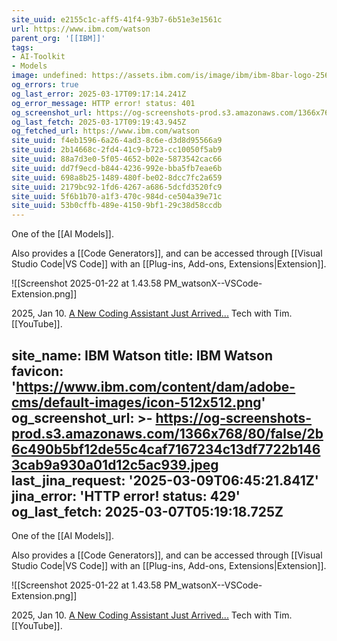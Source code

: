 ```yaml
---
site_uuid: e2155c1c-aff5-41f4-93b7-6b51e3e1561c
url: https://www.ibm.com/watson
parent_org: '[[IBM]]'
tags:
- AI-Toolkit
- Models
image: undefined: https://assets.ibm.com/is/image/ibm/ibm-8bar-logo-2560x2560?$original
og_errors: true
og_last_error: 2025-03-17T09:17:14.241Z
og_error_message: HTTP error! status: 401
og_screenshot_url: https://og-screenshots-prod.s3.amazonaws.com/1366x768/80/false/2b6c490b5bf12de55c4caf7167234c13df7722b1463cab9a930a01d12c5ac939.jpeg
og_last_fetch: 2025-03-17T09:19:43.945Z
og_fetched_url: https://www.ibm.com/watson
site_uuid: f4eb1596-6a26-4ad3-8c6e-d3d8d95566a9
site_uuid: 2b14668c-2fd4-41c9-b723-cc10050f5ab9
site_uuid: 88a7d3e0-5f05-4652-b02e-5873542cac66
site_uuid: dd7f9ecd-b844-4236-992e-bba5fb7eae6b
site_uuid: 698a8b25-1489-480f-be02-8dcc7fc2a659
site_uuid: 2179bc92-1fd6-4267-a686-5dcfd3520fc9
site_uuid: 5f6b1b70-a1f3-470c-984d-ce504a39e71c
site_uuid: 53b0cffb-489e-4150-9bf1-29c38d58ccdb
---
```

One of the [[AI Models]]. 

Also provides a [[Code Generators]], and can be accessed through [[Visual Studio Code|VS Code]] with an [[Plug-ins,  Add-ons,  Extensions|Extension]]. 

![[Screenshot 2025-01-22 at 1.43.58 PM_watsonX--VSCode-Extension.png]]

2025, Jan 10. [A New Coding Assistant Just Arrived...](https://youtu.be/becL7_JrHSo?si=4m-FFAom6lIPcihK) Tech with Tim. [[YouTube]]. 

site_name: IBM Watson
title: IBM Watson
favicon: 'https://www.ibm.com/content/dam/adobe-cms/default-images/icon-512x512.png'
og_screenshot_url: >-
  https://og-screenshots-prod.s3.amazonaws.com/1366x768/80/false/2b6c490b5bf12de55c4caf7167234c13df7722b1463cab9a930a01d12c5ac939.jpeg
last_jina_request: '2025-03-09T06:45:21.841Z'
jina_error: 'HTTP error! status: 429'
og_last_fetch: 2025-03-07T05:19:18.725Z
---
One of the [[AI Models]]. 

Also provides a [[Code Generators]], and can be accessed through [[Visual Studio Code|VS Code]] with an [[Plug-ins,  Add-ons,  Extensions|Extension]]. 

![[Screenshot 2025-01-22 at 1.43.58 PM_watsonX--VSCode-Extension.png]]

2025, Jan 10. [A New Coding Assistant Just Arrived...](https://youtu.be/becL7_JrHSo?si=4m-FFAom6lIPcihK) Tech with Tim. [[YouTube]]. 
